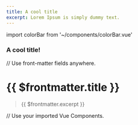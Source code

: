 ```yaml
---
title: A cool title
excerpt: Lorem Ipsum is simply dummy text.
---
```


<!-- // Import any Vue Component. Even other .md files! -->
import colorBar from '~/components/colorBar.vue'
<!-- import AboutUs from '~/sections/AboutUs.md' -->

<!-- // Import any JSON if you need data. -->
<!-- import data from '~/data/youtube.json' -->

### A cool title!

// Use front-matter fields anywhere.
# {{ $frontmatter.title }}
> {{ $frontmatter.excerpt }}

// Use your imported Vue Components.
<colorBar/>
<!-- <AboutUs /> -->